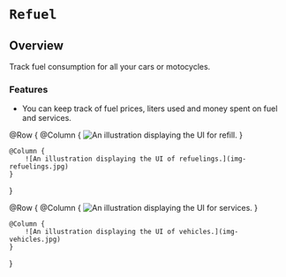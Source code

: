 # ``Refuel``

## Overview

Track fuel consumption for all your cars or motocycles.

### Features

- You can keep track of fuel prices, liters used and money spent on fuel and services.

@Row {
    @Column {
        ![An illustration displaying the UI for refill.](img-refill.jpg)
    }
    
    @Column {
        ![An illustration displaying the UI of refuelings.](img-refuelings.jpg)
    }
}

@Row {
    @Column {
        ![An illustration displaying the UI for services.](img-services.jpg)
    }
    
    @Column {
        ![An illustration displaying the UI of vehicles.](img-vehicles.jpg)
    }
}

